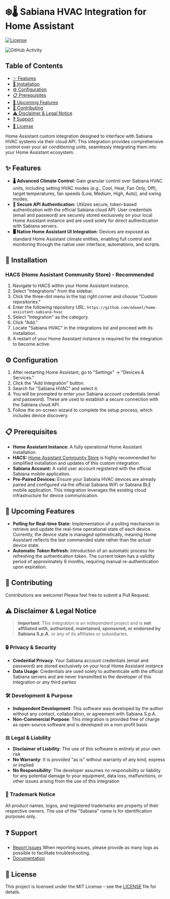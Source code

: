 # ❄️🌡️ Sabiana HVAC Integration for Home Assistant

[![License](https://img.shields.io/github/license/edoeel/home-assistant-sabiana-hvac.svg)](LICENSE)
<!-- [![HACS Supported](https://img.shields.io/badge/HACS-Supported-green.svg)](https://github.com/custom-components/hacs) -->
![GitHub Activity](https://img.shields.io/github/commit-activity/y/edoeel/home-assistant-sabiana-hvac.svg?label=commits)
<!-- [![Stable](https://img.shields.io/github/release/edoeel/home-assistant-sabiana-hvac.svg)](https://github.com/edoeel/home-assistant-sabiana-hvac/releases/latest) -->

## Table of Contents

- [✨ Features](#-features)
- [🚀 Installation](#-installation)
- [⚙️ Configuration](#-configuration)
- [📋 Prerequisites](#-prerequisites)
- [🌟 Upcoming Features](#-upcoming-features)
- [🤝 Contributing](#contributing)
- [⚠️ Disclaimer & Legal Notice](#️-disclaimer--legal-notice)
- [❓ Support](#support)
- [📄 License](#license)

Home Assistant custom integration designed to interface with Sabiana HVAC systems via their cloud API. This integration provides comprehensive control over your air conditioning units, seamlessly integrating them into your Home Assistant ecosystem.

## ✨ Features

*   **🌡️ Advanced Climate Control:** Gain granular control over Sabiana HVAC units, including setting HVAC modes (e.g., Cool, Heat, Fan Only, Off), target temperatures, fan speeds (Low, Medium, High, Auto), and swing modes.
*   **🔐 Secure API Authentication:** Utilizes secure, token-based authentication with the official Sabiana cloud API. User credentials (email and password) are securely stored exclusively on your local Home Assistant instance and are used solely for direct authentication with Sabiana servers.
*   **🖥️ Native Home Assistant UI Integration:** Devices are exposed as standard Home Assistant climate entities, enabling full control and monitoring through the native user interface, automations, and scripts.

## 🚀 Installation

### HACS (Home Assistant Community Store) - Recommended

1.  Navigate to HACS within your Home Assistant instance.
2.  Select "Integrations" from the sidebar.
3.  Click the three-dot menu in the top right corner and choose "Custom repositories."
4.  Enter the following repository URL: `https://github.com/edoeel/home-assistant-sabiana-hvac`
5.  Select "Integration" as the category.
6.  Click "Add."
7.  Locate "Sabiana HVAC" in the integrations list and proceed with its installation.
8.  A restart of your Home Assistant instance is required for the integration to become active.

## ⚙️ Configuration

1.  After restarting Home Assistant, go to "Settings" -> "Devices & Services."
2.  Click the "Add Integration" button.
3.  Search for "Sabiana HVAC" and select it.
4.  You will be prompted to enter your Sabiana account credentials (email and password). These are used to establish a secure connection with the Sabiana cloud API.
5.  Follow the on-screen wizard to complete the setup process, which includes device discovery.

## 📋 Prerequisites

*   **Home Assistant Instance:** A fully operational Home Assistant installation.
*   **HACS:** [Home Assistant Community Store](https://hacs.xyz/) is highly recommended for simplified installation and updates of this custom integration.
*   **Sabiana Account:** A valid user account registered with the official Sabiana mobile application.
*   **Pre-Paired Devices:** Ensure your Sabiana HVAC devices are already paired and configured via the official Sabiana WiFi or Sabiana BLE mobile application. This integration leverages the existing cloud infrastructure for device communication.

## 🌟 Upcoming Features

*   **Polling for Real-time State:** Implementation of a polling mechanism to retrieve and update the real-time operational state of each device. Currently, the device state is managed optimistically, meaning Home Assistant reflects the last commanded state rather than the actual device state.
*   **Automatic Token Refresh:** Introduction of an automatic process for refreshing the authentication token. The current token has a validity period of approximately 6 months, requiring manual re-authentication upon expiration.

## 🤝 Contributing

Contributions are welcome! Please feel free to submit a Pull Request.

## ⚠️ Disclaimer & Legal Notice
> **Important**: This integration is an independent project and is **not affiliated with, authorized, maintained, sponsored, or endorsed by Sabiana S.p.A.** or any of its affiliates or subsidiaries.

### 🔒 Privacy & Security

- **Credential Privacy**: Your Sabiana account credentials (email and password) are stored exclusively on your local Home Assistant instance
- **Data Usage**: Credentials are used solely to authenticate with the official Sabiana servers and are never transmitted to the developer of this integration or any third parties

### 🛠️ Development & Purpose

- **Independent Development**: This software was developed by the author without any contact, collaboration, or agreement with Sabiana S.p.A.
- **Non-Commercial Purpose**: This integration is provided free of charge as open-source software and is developed on a non-profit basis

### ⚖️ Legal & Liability

- **Disclaimer of Liability**: The use of this software is entirely at your own risk
- **No Warranty**: It is provided "as is" without warranty of any kind, express or implied
- **No Responsibility**: The developer assumes no responsibility or liability for any potential damage to your equipment, data loss, malfunctions, or other issues arising from the use of this integration

### 📝 Trademark Notice

All product names, logos, and registered trademarks are property of their respective owners. The use of the "Sabiana" name is for identification purposes only.

## ❓ Support

- [Report Issues](https://github.com/edoeel/home-assistant-sabiana-hvac/issues)
  When reporting issues, please provide as many logs as possible to facilitate troubleshooting.
- [Documentation](https://github.com/edoeel/home-assistant-sabiana-hvac)

## 📄 License

This project is licensed under the MIT License - see the [LICENSE](LICENSE) file for details.